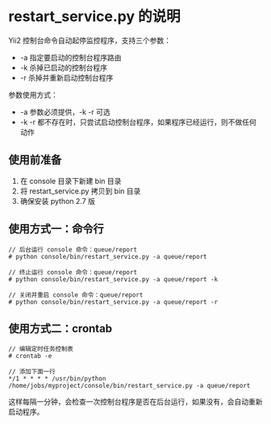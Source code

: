 # restart_service.py 的说明

Yii2 控制台命令自动起停监控程序，支持三个参数：

- -a 指定要启动的控制台程序路由
- -k 杀掉已启动的控制台程序
- -r 杀掉并重新启动控制台程序

参数使用方式：

- -a 参数必须提供，-k -r 可选
- -k -r 都不存在时，只尝试启动控制台程序，如果程序已经运行，则不做任何动作

## 使用前准备

1. 在 console 目录下新建 bin 目录
2. 将 restart_service.py 拷贝到 bin 目录
3. 确保安装 python 2.7 版

## 使用方式一：命令行

```
// 后台运行 console 命令：queue/report
# python console/bin/restart_service.py -a queue/report

// 终止运行 console 命令：queue/report
# python console/bin/restart_service.py -a queue/report -k

// 关闭并重启 console 命令：queue/report
# python console/bin/restart_service.py -a queue/report -r
```

## 使用方式二：crontab

```
// 编辑定时任务控制表
# crontab -e

// 添加下面一行
*/1 * * * * /usr/bin/python /home/jobs/myproject/console/bin/restart_service.py -a queue/report
```

这样每隔一分钟，会检查一次控制台程序是否在后台运行，如果没有，会自动重新启动程序。